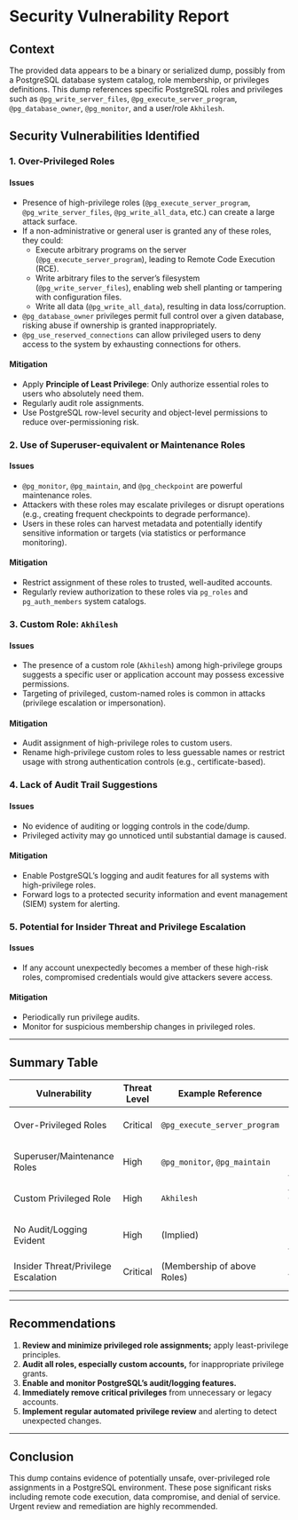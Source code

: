 # Security Vulnerability Report

## Context
The provided data appears to be a binary or serialized dump, possibly from a PostgreSQL database system catalog, role membership, or privileges definitions. This dump references specific PostgreSQL roles and privileges such as `@pg_write_server_files`, `@pg_execute_server_program`, `@pg_database_owner`, `@pg_monitor`, and a user/role `Akhilesh`.

## Security Vulnerabilities Identified

### 1. Over-Privileged Roles

#### Issues
- Presence of high-privilege roles (`@pg_execute_server_program`, `@pg_write_server_files`, `@pg_write_all_data`, etc.) can create a large attack surface.
- If a non-administrative or general user is granted any of these roles, they could:
  - Execute arbitrary programs on the server (`@pg_execute_server_program`), leading to Remote Code Execution (RCE).
  - Write arbitrary files to the server’s filesystem (`@pg_write_server_files`), enabling web shell planting or tampering with configuration files.
  - Write all data (`@pg_write_all_data`), resulting in data loss/corruption.
- `@pg_database_owner` privileges permit full control over a given database, risking abuse if ownership is granted inappropriately.
- `@pg_use_reserved_connections` can allow privileged users to deny access to the system by exhausting connections for others.

#### Mitigation
- Apply **Principle of Least Privilege**: Only authorize essential roles to users who absolutely need them.
- Regularly audit role assignments.
- Use PostgreSQL row-level security and object-level permissions to reduce over-permissioning risk.

### 2. Use of Superuser-equivalent or Maintenance Roles

#### Issues
- `@pg_monitor`, `@pg_maintain`, and `@pg_checkpoint` are powerful maintenance roles.
- Attackers with these roles may escalate privileges or disrupt operations (e.g., creating frequent checkpoints to degrade performance).
- Users in these roles can harvest metadata and potentially identify sensitive information or targets (via statistics or performance monitoring).

#### Mitigation
- Restrict assignment of these roles to trusted, well-audited accounts.
- Regularly review authorization to these roles via `pg_roles` and `pg_auth_members` system catalogs.

### 3. Custom Role: `Akhilesh`

#### Issues
- The presence of a custom role (`Akhilesh`) among high-privilege groups suggests a specific user or application account may possess excessive permissions.
- Targeting of privileged, custom-named roles is common in attacks (privilege escalation or impersonation).

#### Mitigation
- Audit assignment of high-privilege roles to custom users.
- Rename high-privilege custom roles to less guessable names or restrict usage with strong authentication controls (e.g., certificate-based).

### 4. Lack of Audit Trail Suggestions

#### Issues
- No evidence of auditing or logging controls in the code/dump.
- Privileged activity may go unnoticed until substantial damage is caused.

#### Mitigation
- Enable PostgreSQL’s logging and audit features for all systems with high-privilege roles.
- Forward logs to a protected security information and event management (SIEM) system for alerting.

### 5. Potential for Insider Threat and Privilege Escalation

#### Issues
- If any account unexpectedly becomes a member of these high-risk roles, compromised credentials would give attackers severe access.

#### Mitigation
- Periodically run privilege audits.
- Monitor for suspicious membership changes in privileged roles.

---

## Summary Table

| Vulnerability                               | Threat Level | Example Reference                        | Mitigation                        |
|---------------------------------------------|--------------|------------------------------------------|------------------------------------|
| Over-Privileged Roles                       | Critical     | `@pg_execute_server_program`             | Principle of Least Privilege       |
| Superuser/Maintenance Roles                 | High         | `@pg_monitor`, `@pg_maintain`           | Restrict and Review Assignments    |
| Custom Privileged Role                      | High         | `Akhilesh`                              | Audit Custom Role Permissions      |
| No Audit/Logging Evident                    | High         | (Implied)                                | Enable and Forward Audit Logs      |
| Insider Threat/Privilege Escalation         | Critical     | (Membership of above Roles)              | Monitor & Alert on Membership      |

---

## Recommendations

1. **Review and minimize privileged role assignments;** apply least-privilege principles.
2. **Audit all roles, especially custom accounts,** for inappropriate privilege grants.
3. **Enable and monitor PostgreSQL’s audit/logging features.**
4. **Immediately remove critical privileges** from unnecessary or legacy accounts.
5. **Implement regular automated privilege review** and alerting to detect unexpected changes.

---

## Conclusion

This dump contains evidence of potentially unsafe, over-privileged role assignments in a PostgreSQL environment. These pose significant risks including remote code execution, data compromise, and denial of service. Urgent review and remediation are highly recommended.